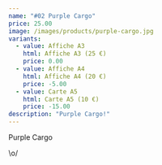 ```yaml
---
name: "#02 Purple Cargo"
price: 25.00
image: /images/products/purple-cargo.jpg
variants:
  - value: Affiche A3
    html: Affiche A3 (25 €)
    price: 0.00
  - value: Affiche A4
    html: Affiche A4 (20 €)
    price: -5.00
  - value: Carte A5
    html: Carte A5 (10 €)
    price: -15.00
description: "Purple Cargo!"
---
```


Purple Cargo

\o/
